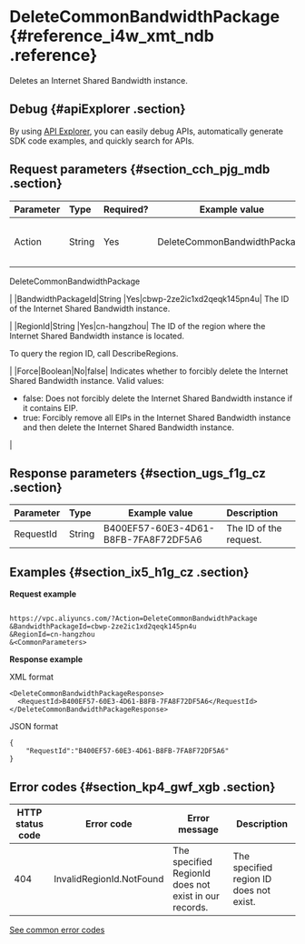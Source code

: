# DeleteCommonBandwidthPackage {#reference_i4w_xmt_ndb .reference}

Deletes an Internet Shared Bandwidth instance.

## Debug {#apiExplorer .section}

By using [API Explorer](https://api.aliyun.com/#product=Vpc&api=DescribeVpcAttribute), you can easily debug APIs, automatically generate SDK code examples, and quickly search for APIs.

## Request parameters {#section_cch_pjg_mdb .section}

|Parameter|Type|Required?|Example value|Description |
|:--------|:---|:--------|-------------|:-----------|
|Action|String|Yes|DeleteCommonBandwidthPackage| The name of this action. Value: 

 DeleteCommonBandwidthPackage

 |
|BandwidthPackageId|String |Yes|cbwp-2ze2ic1xd2qeqk145pn4u| The ID of the Internet Shared Bandwidth instance.

 |
|RegionId|String |Yes|cn-hangzhou| The ID of the region where the Internet Shared Bandwidth instance is located.

 To query the region ID, call DescribeRegions.

 |
|Force|Boolean|No|false| Indicates whether to forcibly delete the Internet Shared Bandwidth instance. Valid values:

 -   false: Does not forcibly delete the Internet Shared Bandwidth instance if it contains EIP.
-   true: Forcibly remove all EIPs in the Internet Shared Bandwidth instance and then delete the Internet Shared Bandwidth instance.

 |

## Response parameters {#section_ugs_f1g_cz .section}

|Parameter|Type|Example value|Description|
|:--------|:---|-------------|:----------|
|RequestId|String|B400EF57-60E3-4D61-B8FB-7FA8F72DF5A6|The ID of the request.|

## Examples {#section_ix5_h1g_cz .section}

**Request example**

``` {#createVPCpub}

https://vpc.aliyuncs.com/?Action=DeleteCommonBandwidthPackage
&BandwidthPackageId=cbwp-2ze2ic1xd2qeqk145pn4u
&RegionId=cn-hangzhou
&<CommonParameters>

```

**Response example**

XML format

```
<DeleteCommonBandwidthPackageResponse>
  <RequestId>B400EF57-60E3-4D61-B8FB-7FA8F72DF5A6</RequestId>
</DeleteCommonBandwidthPackageResponse>

```

JSON format

```
{
	"RequestId":"B400EF57-60E3-4D61-B8FB-7FA8F72DF5A6"
}
```

## Error codes {#section_kp4_gwf_xgb .section}

|HTTP status code|Error code|Error message|Description|
|----------------|----------|-------------|-----------|
|404|InvalidRegionId.NotFound|The specified RegionId does not exist in our records.|The specified region ID does not exist.|

[See common error codes](https://error-center.aliyun.com/status/product/Vpc)

